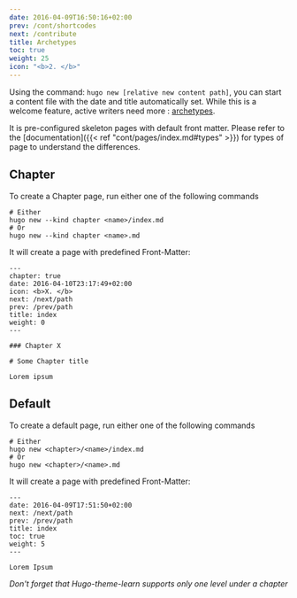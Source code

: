 ```yaml
---
date: 2016-04-09T16:50:16+02:00
prev: /cont/shortcodes
next: /contribute
title: Archetypes
toc: true
weight: 25
icon: "<b>2. </b>"
---
```


Using the command: `hugo new [relative new content path]`, you can start a content file with the date and title automatically set. While this is a welcome feature, active writers need more : [archetypes](https://gohugo.io/content/archetypes/).

It is pre-configured skeleton pages with default front matter. Please refer to the [documentation]({{< ref "cont/pages/index.md#types" >}}) for types of page to understand the differences.

## Chapter

To create a Chapter page, run either one of the following commands

```
# Either
hugo new --kind chapter <name>/index.md
# Or
hugo new --kind chapter <name>.md
```

It will create a page with predefined Front-Matter:

    ---
    chapter: true
    date: 2016-04-10T23:17:49+02:00
    icon: <b>X. </b>
    next: /next/path
    prev: /prev/path
    title: index
    weight: 0
    ---

    ### Chapter X

    # Some Chapter title

    Lorem ipsum


## Default

To create a default page, run either one of the following commands

```
# Either
hugo new <chapter>/<name>/index.md
# Or
hugo new <chapter>/<name>.md
```

It will create a page with predefined Front-Matter:

    ---
    date: 2016-04-09T17:51:50+02:00
    next: /next/path
    prev: /prev/path
    title: index
    toc: true
    weight: 5
    ---

    Lorem Ipsum

*Don't forget that Hugo-theme-learn supports only one level under a chapter*
